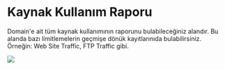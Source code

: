 # Kaynak Kullanım Raporu

Domain'e ait tüm kaynak kullanımının raporunu bulabileceğiniz alandır. Bu alanda bazı limitlemelerin geçmişe dönük kayıtlarınıda bulabilirsiniz. Örneğin: Web Site Traffic, FTP Traffic gibi.

![](https://lh3.googleusercontent.com/6639cik0dNZwW-gpU_q0_FhUY9mxEdJwLS3axOzMFz2B-m9zUTEGsTWPq5cfUVkQcDdIO_XzesBPbHdSMxBJlF4At2BKG8eezB4zdbSAkPHsULREbNEQIlxkx_Ged3f22w)